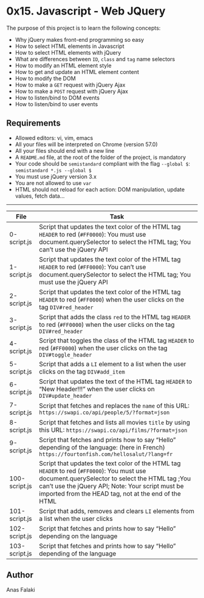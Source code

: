 # 0x15. Javascript - Web JQuery

The purpose of this project is to learn the following concepts:
- Why jQuery makes front-end programming so easy
- How to select HTML elements in Javascript
- How to select HTML elements with jQuery
- What are differences between ```ID```, ```class``` and ```tag``` name selectors
- How to modify an HTML element style
- How to get and update an HTML element content
- How to modify the DOM
- How to make a ```GET``` request with jQuery Ajax
- How to make a ```POST``` request with jQuery Ajax
- How to listen/bind to DOM events
- How to listen/bind to user events

## Requirements
- Allowed editors: vi, vim, emacs
- All your files will be interpreted on Chrome (version 57.0)
- All your files should end with a new line
- A ```README.md``` file, at the root of the folder of the project, is mandatory
- Your code should be ```semistandard``` compliant with the flag ```--global $```: ```semistandard *.js --global $```
- You must use jQuery version 3.x
- You are not allowed to use ```var```
- HTML should not reload for each action: DOM manipulation, update values, fetch data…

---
File | Task
---|---
0-script.js | Script that updates the text color of the HTML tag ```HEADER``` to red (```#FF0000```): You must use document.querySelector to select the HTML tag; You can’t use the jQuery API
1-script.js | Script that updates the text color of the HTML tag ```HEADER``` to red (```#FF0000```): You can’t use document.querySelector to select the HTML tag; You must use the jQuery API
2-script.js | Script that updates the text color of the HTML tag ```HEADER``` to red (```#FF0000```) when the user clicks on the tag ```DIV#red_header```
3-script.js | Script that adds the class ```red``` to the HTML tag ```HEADER``` to red (```#FF0000```) when the user clicks on the tag ```DIV#red_header```
4-script.js | Script that toggles the class of the HTML tag ```HEADER``` to red (```#FF0000```) when the user clicks on the tag ```DIV#toggle_header```
5-script.js | Script that adds a ```LI``` element to a list when the user clicks on the tag ```DIV#add_item```
6-script.js | Script that updates the text of the HTML tag ```HEADER``` to “New Header!!!” when the user clicks on ```DIV#update_header```
7-script.js | Script that fetches and replaces the ```name``` of this URL: ```https://swapi.co/api/people/5/?format=json```
8-script.js | Script that fetches and lists all movies ```title``` by using this URL: ```https://swapi.co/api/films/?format=json```
9-script.js | Script that fetches and prints how to say “Hello” depending of the language: (here in French) ```https://fourtonfish.com/hellosalut/?lang=fr```
100-script.js | Script that updates the text color of the HTML tag ```HEADER``` to red (```#FF0000```): You must use document.querySelector to select the HTML tag ;You can’t use the jQuery API; Note: Your script must be imported from the HEAD tag, not at the end of the HTML
101-script.js | Script that adds, removes and clears ```LI``` elements from a list when the user clicks
102-script.js | Script that fetches and prints how to say “Hello” depending on the language
103-script.js | Script that fetches and prints how to say “Hello” depending of the language

## Author
Anas Falaki
